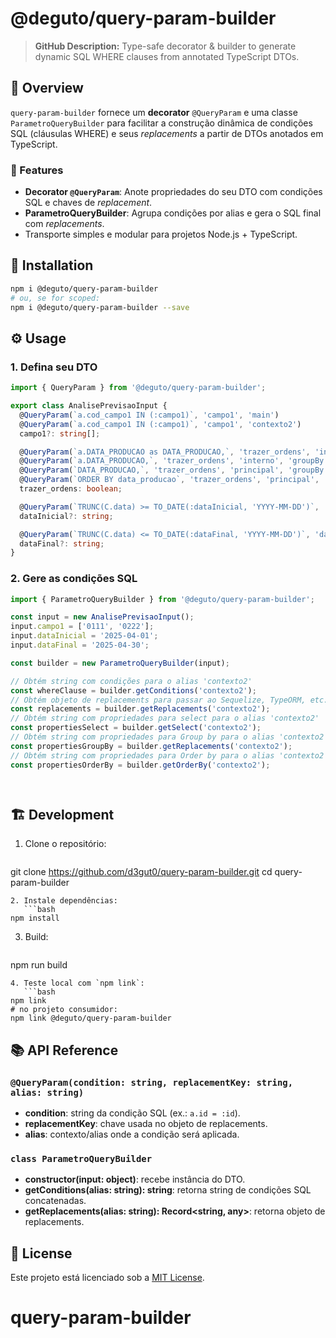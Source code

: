 # @deguto/query-param-builder

> **GitHub Description:** Type-safe decorator & builder to generate dynamic SQL WHERE clauses from annotated TypeScript DTOs.

## 📖 Overview

`query-param-builder` fornece um **decorator** `@QueryParam` e uma classe `ParametroQueryBuilder` para facilitar a construção dinâmica de condições SQL (cláusulas WHERE) e seus _replacements_ a partir de DTOs anotados em TypeScript.

### 🎯 Features

- **Decorator `@QueryParam`**: Anote propriedades do seu DTO com condições SQL e chaves de _replacement_.
- **ParametroQueryBuilder**: Agrupa condições por alias e gera o SQL final com _replacements_.
- Transporte simples e modular para projetos Node.js + TypeScript.

## 🚀 Installation

```bash
npm i @deguto/query-param-builder
# ou, se for scoped:
npm i @deguto/query-param-builder --save
```

## ⚙️ Usage

### 1. Defina seu DTO

```ts
import { QueryParam } from '@deguto/query-param-builder';

export class AnalisePrevisaoInput {
  @QueryParam(`a.cod_campo1 IN (:campo1)`, 'campo1', 'main')
  @QueryParam(`a.cod_campo1 IN (:campo1)`, 'campo1', 'contexto2')
  campo1?: string[];

  @QueryParam(`a.DATA_PRODUCAO as DATA_PRODUCAO,`, 'trazer_ordens', 'interno', 'select')
  @QueryParam(`a.DATA_PRODUCAO,`, 'trazer_ordens', 'interno', 'groupBy')
  @QueryParam(`DATA_PRODUCAO,`, 'trazer_ordens', 'principal', 'groupBy')
  @QueryParam(`ORDER BY data_producao`, 'trazer_ordens', 'principal', 'orderBy')
  trazer_ordens: boolean;

  @QueryParam(`TRUNC(C.data) >= TO_DATE(:dataInicial, 'YYYY-MM-DD')`, 'dataInicial', 'contexto2')
  dataInicial?: string;

  @QueryParam(`TRUNC(C.data) <= TO_DATE(:dataFinal, 'YYYY-MM-DD')`, 'dataFinal', 'contexto2')
  dataFinal?: string;
}
```

### 2. Gere as condições SQL

```ts
import { ParametroQueryBuilder } from '@deguto/query-param-builder';

const input = new AnalisePrevisaoInput();
input.campo1 = ['0111', '0222'];
input.dataInicial = '2025-04-01';
input.dataFinal = '2025-04-30';

const builder = new ParametroQueryBuilder(input);

// Obtém string com condições para o alias 'contexto2'
const whereClause = builder.getConditions('contexto2');
// Obtém objeto de replacements para passar ao Sequelize, TypeORM, etc.
const replacements = builder.getReplacements('contexto2');
// Obtém string com propriedades para select para o alias 'contexto2'
const propertiesSelect = builder.getSelect('contexto2');
// Obtém string com propriedades para Group by para o alias 'contexto2'
const propertiesGroupBy = builder.getReplacements('contexto2');
// Obtém string com propriedades para Order by para o alias 'contexto2'
const propertiesOrderBy = builder.getOrderBy('contexto2');




```

## 🏗️ Development

1. Clone o repositório:
   ```bash
git clone https://github.com/d3gut0/query-param-builder.git
cd query-param-builder
```
2. Instale dependências:
   ```bash
npm install
```
3. Build:
   ```bash
npm run build
```
4. Teste local com `npm link`:
   ```bash
npm link
# no projeto consumidor:
npm link @deguto/query-param-builder
```

## 📚 API Reference

### `@QueryParam(condition: string, replacementKey: string, alias: string)`
- **condition**: string da condição SQL (ex.: `a.id = :id`).
- **replacementKey**: chave usada no objeto de replacements.
- **alias**: contexto/alias onde a condição será aplicada.

### `class ParametroQueryBuilder`
- **constructor(input: object)**: recebe instância do DTO.
- **getConditions(alias: string): string**: retorna string de condições SQL concatenadas.
- **getReplacements(alias: string): Record<string, any>**: retorna objeto de replacements.

## 📝 License

Este projeto está licenciado sob a [MIT License](LICENSE).

# query-param-builder
